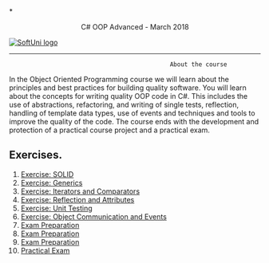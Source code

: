  *<p align="center"> C# OOP Advanced - March 2018<p>
<a href="https://softuni.bg/trainings/1843/csharp-oop-advanced-march-2018">  ![SoftUni logo][logo] <a/>

[logo]: http://innovationstarterbox.bg/wp-content/uploads/2016/05/Softuni_logo_trasparent.png "Logo Title Text 2"

---

                                                 About the course

In the Object Oriented Programming course we will learn about the principles and best practices for building quality software. You will learn about the concepts for writing quality OOP code in C#. This includes the use of abstractions, refactoring, and writing of single tests, reflection, handling of template data types, use of events and techniques and tools to improve the quality of the code. The course ends with the development and protection of a practical course project and a practical exam.

## Exercises.
1. <a href="https://github.com/melikpehlivanov/CSharp-OOP-Advanced/tree/master/Exercises%20-%20Open%20Closed%20and%20Liskov"> Exercise: SOLID </a> 
2. <a href="https://github.com/melikpehlivanov/CSharp-OOP-Advanced/tree/master/Generics%20-%20Exercises"> Exercise: Generics </a> 
3. <a href="https://github.com/melikpehlivanov/CSharp-OOP-Advanced/tree/master/Iterators%20And%20Comparators"> Exercise: Iterators and Comparators </a> 
4. <a href="https://github.com/melikpehlivanov/CSharp-OOP-Advanced/tree/master/Reflection%20-%20Exercises"> Exercise: Reflection and Attributes  </a>
5. <a href="https://github.com/melikpehlivanov/CSharp-OOP-Advanced/tree/master/Unit%20Testing%20-%20Exercises"> Exercise: Unit Testing </a>
6. <a href="https://github.com/melikpehlivanov/CSharp-OOP-Advanced/tree/master/Object%20Communication%20and%20Events%20-%20Exercise"> Exercise: Object Communication and Events </a>
7. <a href=""> Exam Preparation </a>
9. <a href=""> Exam Preparation </a>
10. <a href=""> Exam Preparation </a>
11. <a href=""> Practical Exam </a>
